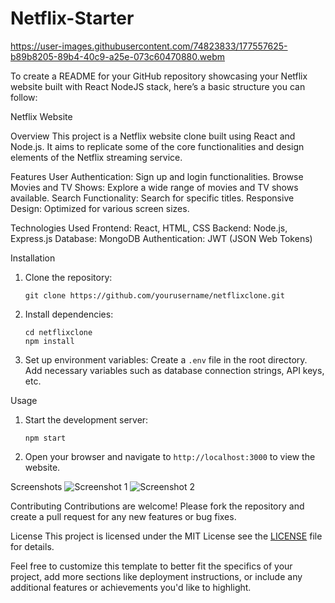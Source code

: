 # Netflix-Starter

https://user-images.githubusercontent.com/74823833/177557625-b89b8205-89b4-40c9-a25e-073c60470880.webm


To create a README for your GitHub repository showcasing your Netflix website built with React NodeJS stack, here’s a basic structure you can follow:



 Netflix Website

 Overview
This project is a Netflix website clone built using React and Node.js. It aims to replicate some of the core functionalities and design elements of the Netflix streaming service.

 Features
 User Authentication: Sign up and login functionalities.
 Browse Movies and TV Shows: Explore a wide range of movies and TV shows available.
 Search Functionality: Search for specific titles.
 Responsive Design: Optimized for various screen sizes.

 Technologies Used
 Frontend: React, HTML, CSS
 Backend: Node.js, Express.js
 Database: MongoDB
 Authentication: JWT (JSON Web Tokens)

 Installation
1. Clone the repository:
   ```
   git clone https://github.com/yourusername/netflixclone.git
   ```
2. Install dependencies:
   ```
   cd netflixclone
   npm install
   ```
3. Set up environment variables:
    Create a `.env` file in the root directory.
    Add necessary variables such as database connection strings, API keys, etc.

 Usage
1. Start the development server:
   ```
   npm start
   ```
2. Open your browser and navigate to `http://localhost:3000` to view the website.

 Screenshots
![Screenshot 1](/screenshots/screenshot1.png)
![Screenshot 2](/screenshots/screenshot2.png)

 Contributing
Contributions are welcome! Please fork the repository and create a pull request for any new features or bug fixes.

 License
This project is licensed under the MIT License  see the [LICENSE](LICENSE) file for details.



Feel free to customize this template to better fit the specifics of your project, add more sections like deployment instructions, or include any additional features or achievements you'd like to highlight.
